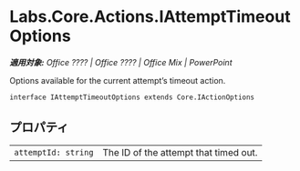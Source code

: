 
# Labs.Core.Actions.IAttemptTimeoutOptions

 _**適用対象:** Office ???? | Office ???? | Office Mix | PowerPoint_

Options available for the current attempt’s timeout action.

```
interface IAttemptTimeoutOptions extends Core.IActionOptions
```


## プロパティ


|||
|:-----|:-----|
| `attemptId: string`|The ID of the attempt that timed out.|
